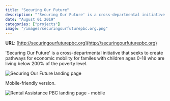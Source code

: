 ```yaml
---
title: "Securing Our Future"
description: "'Securing Our Future' is a cross-departmental initiative that seeks to create pathways for economic mobility for familes with children ages 0-18 who are living below 200% of the poverty level."
date: "August 01 2019"
categories: ["projects"]
image: "/images/securingourfuturepbc.org.png"
---
```


**URL**: [http://securingourfuturepbc.org](http://securingourfuturepbc.org)

'Securing Our Future' is a cross-departmental initiative that seeks to create pathways for economic mobility for familes with children ages 0-18 who are living below 200% of the poverty level.

![Securing Our Future landing page](/images/securingourfuturepbc.org.png)

Mobile-friendly version.

![Rental Assistance PBC landing page - mobile](/images/securingourfuturepbc.org-small.png)
